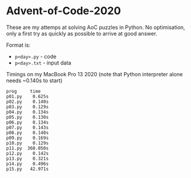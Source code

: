 # Advent-of-Code-2020

These are my attemps at solving AoC puzzles in Python. No optimisation, only a first try as quickly as possible to arrive at good answer.

Format is:
 - `p<day>.py` - code
 - `p<day>.txt` - input data


Timings on my MacBook Pro 13 2020 (note that Python interpreter alone needs ~0.140s to start)

```
prog     time
p01.py    0.625s
p02.py    0.140s
p03.py    0.129s
p04.py    0.134s
p05.py    0.130s
p06.py    0.134s
p07.py    0.143s
p08.py    0.140s
p09.py    0.169s
p10.py    0.129s
p11.py  360.050s
p12.py    0.142s
p13.py    0.321s
p14.py    0.496s
p15.py   42.971s
```
